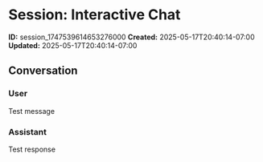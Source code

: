 # Session: Interactive Chat

**ID:** session_1747539614653276000
**Created:** 2025-05-17T20:40:14-07:00
**Updated:** 2025-05-17T20:40:14-07:00

## Conversation

### User

Test message

### Assistant

Test response

